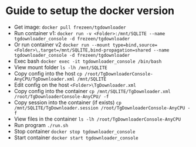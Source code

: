 # Guide to setup the docker version

- Get image:									`docker pull frezeen/tgdownloader`
- Run container v1:								`docker run -v <Folder>:/mnt/SQLITE --name tgdownloader_console -d frezeen/tgdownloader`
- Or run container v2							`docker run --mount type=bind,source=<Folder>\,target=/mnt/SQLITE,bind-propagation=shared --name tgdownloader_console -d frezeen/tgdownloader`
- Exec bash										`docker exec -it tgdownloader_console /bin/bash`
- View mount folder								`ls -lh /mnt/SQLITE`
- Copy config into the host						`cp /root/TgDownloaderConsole-AnyCPU/TgDownloader.xml /mnt/SQLITE`
- Edit config on the host						`<Folder>\TgDownloader.xml`
- Copy config into the container				`cp /mnt/SQLITE/TgDownloader.xml /root/TgDownloaderConsole-AnyCPU/ -f`
- Copy session into the container (if exists)	`cp /mnt/SQLITE/TgDownloader.session /root/TgDownloaderConsole-AnyCPU -f`
- View files in the container					`ls -lh /root/TgDownloaderConsole-AnyCPU`
- Run program									`./run.sh`
- Stop container								`docker stop tgdownloader_console`
- Start container								`docker start tgdownloader_console`

